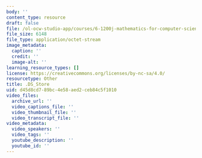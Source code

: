 ```yaml
---
body: ''
content_type: resource
draft: false
file: /ol-ocw-studio-app/courses/6-1200j-mathematics-for-computer-science-spring-2024/ds_store
file_size: 6148
file_type: application/octet-stream
image_metadata:
  caption: ''
  credit: ''
  image-alt: ''
learning_resource_types: []
license: https://creativecommons.org/licenses/by-nc-sa/4.0/
resourcetype: Other
title: .DS_Store
uid: d45d8cd7-89bc-4e58-aed2-ceb84c5f1010
video_files:
  archive_url: ''
  video_captions_file: ''
  video_thumbnail_file: ''
  video_transcript_file: ''
video_metadata:
  video_speakers: ''
  video_tags: ''
  youtube_description: ''
  youtube_id: ''
---
```

